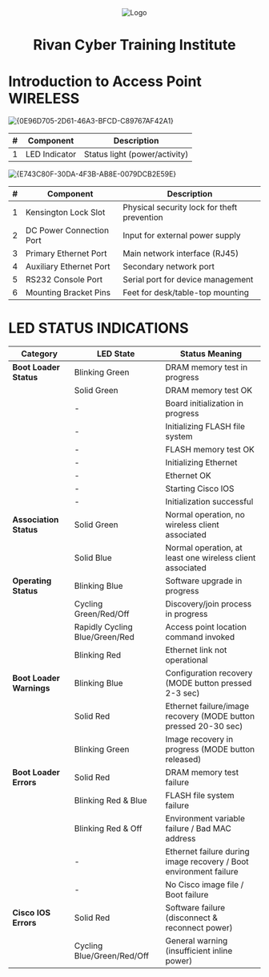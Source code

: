 <div align="center">
  <img src="https://rivanit.com/assets/logo-DaYZ0U1G.png" alt="Logo" title="TH_Lab Logo"/> <h1> Rivan Cyber Training Institute </h1>
</div>

# Introduction to Access Point WIRELESS

![{0E96D705-2D61-46A3-BFCD-C89767AF42A1}](https://github.com/user-attachments/assets/d8891351-f9cf-4e9e-b02e-b8d52511be4d)

| #  | Component       | Description          |
|----|-----------------|----------------------|
| 1  | LED Indicator   | Status light (power/activity) |

![{E743C80F-30DA-4F3B-AB8E-0079DCB2E59E}](https://github.com/user-attachments/assets/af759950-15e9-4c10-85f5-94255ae2b4ff)

| #  | Component                     | Description                                                                 |
|----|-------------------------------|-----------------------------------------------------------------------------|
| 1  | Kensington Lock Slot          | Physical security lock for theft prevention                                |
| 2  | DC Power Connection Port      | Input for external power supply                                           |
| 3  | Primary Ethernet Port         | Main network interface (RJ45)                                             |
| 4  | Auxiliary Ethernet Port       | Secondary network port                                                    |
| 5  | RS232 Console Port            | Serial port for device management                                         |
| 6  | Mounting Bracket Pins         | Feet for desk/table-top mounting                                          |

# LED STATUS INDICATIONS
| **Category**               | **LED State**                     | **Status Meaning**                                                                 |
|----------------------------|------------------------------------|-----------------------------------------------------------------------------------|
| **Boot Loader Status**     | Blinking Green                    | DRAM memory test in progress                                                     |
|                            | Solid Green                       | DRAM memory test OK                                                              |
|                            | -                                 | Board initialization in progress                                                |
|                            | -                                 | Initializing FLASH file system                                                   |
|                            | -                                 | FLASH memory test OK                                                             |
|                            | -                                 | Initializing Ethernet                                                            |
|                            | -                                 | Ethernet OK                                                                      |
|                            | -                                 | Starting Cisco IOS                                                               |
|                            | -                                 | Initialization successful                                                       |
| **Association Status**     | Solid Green                       | Normal operation, no wireless client associated                                  |
|                            | Solid Blue                        | Normal operation, at least one wireless client associated                        |
| **Operating Status**       | Blinking Blue                     | Software upgrade in progress                                                    |
|                            | Cycling Green/Red/Off             | Discovery/join process in progress                                              |
|                            | Rapidly Cycling Blue/Green/Red    | Access point location command invoked                                           |
|                            | Blinking Red                      | Ethernet link not operational                                                   |
| **Boot Loader Warnings**   | Blinking Blue                     | Configuration recovery (MODE button pressed 2-3 sec)                            |
|                            | Solid Red                         | Ethernet failure/image recovery (MODE button pressed 20-30 sec)                 |
|                            | Blinking Green                    | Image recovery in progress (MODE button released)                               |
| **Boot Loader Errors**     | Solid Red                         | DRAM memory test failure                                                        |
|                            | Blinking Red & Blue               | FLASH file system failure                                                       |
|                            | Blinking Red & Off                | Environment variable failure / Bad MAC address                                   |
|                            | -                                 | Ethernet failure during image recovery / Boot environment failure               |
|                            | -                                 | No Cisco image file / Boot failure                                              |
| **Cisco IOS Errors**       | Solid Red                         | Software failure (disconnect & reconnect power)                                 |
|                            | Cycling Blue/Green/Red/Off        | General warning (insufficient inline power)                                     |
